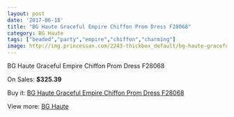 ```yaml
---
layout: post
date: '2017-06-18'
title: "BG Haute Graceful Empire Chiffon Prom Dress F28068"
category: BG Haute
tags: ["beaded","party","empire","chiffon","charming"]
image: http://img.princessan.com/2243-thickbox_default/bg-haute-graceful-empire-chiffon-prom-dress-f28068.jpg
---
```

BG Haute Graceful Empire Chiffon Prom Dress F28068

On Sales: **$325.39**
<a href="https://www.princessan.com/en/bg-haute/1014-bg-haute-graceful-empire-chiffon-prom-dress-f28068.html"><amp-img layout="responsive" width="600" height="600" src="//img.princessan.com/2243-thickbox_default/bg-haute-graceful-empire-chiffon-prom-dress-f28068.jpg" alt="BG Haute Graceful Empire Chiffon Prom Dress F28068 0" /></a>
<a href="https://www.princessan.com/en/bg-haute/1014-bg-haute-graceful-empire-chiffon-prom-dress-f28068.html"><amp-img layout="responsive" width="600" height="600" src="//img.princessan.com/2245-thickbox_default/bg-haute-graceful-empire-chiffon-prom-dress-f28068.jpg" alt="BG Haute Graceful Empire Chiffon Prom Dress F28068 1" /></a>
<a href="https://www.princessan.com/en/bg-haute/1014-bg-haute-graceful-empire-chiffon-prom-dress-f28068.html"><amp-img layout="responsive" width="600" height="600" src="//img.princessan.com/2244-thickbox_default/bg-haute-graceful-empire-chiffon-prom-dress-f28068.jpg" alt="BG Haute Graceful Empire Chiffon Prom Dress F28068 2" /></a>

Buy it: [BG Haute Graceful Empire Chiffon Prom Dress F28068](https://www.princessan.com/en/bg-haute/1014-bg-haute-graceful-empire-chiffon-prom-dress-f28068.html "BG Haute Graceful Empire Chiffon Prom Dress F28068")

View more: [BG Haute](https://www.princessan.com/en/10-bg-haute "BG Haute")